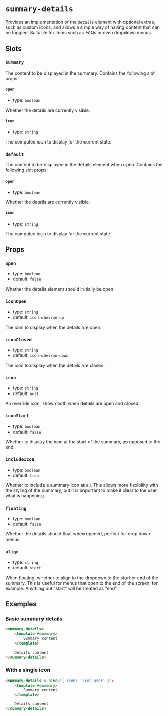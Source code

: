 # `summary-details`

Provides an implementation of the `details` element with optional extras, such as custom icons, and allows a simple way of having content that can be toggled. Suitable for items such as FAQs or even dropdown menus.

## Slots

### `summary`

The content to be displayed in the summary. Contains the following slot props:

#### `open`

- type: `boolean`

Whether the details are currently visible.

#### `icon`

- type: `string`

The computed icon to display for the current state.

### `default`

The content to be displayed in the details element when open. Contains the following slot props:

#### `open`

- type: `boolean`

Whether the details are currently visible.

#### `icon`

- type: `string`

The computed icon to display for the current state.

## Props

### `open`

- type: `boolean`
- default: `false`

Whether the details element should initially be open.

### `iconOpen`

- type: `string`
- default: `icon-chevron-up`

The icon to display when the details are open.

### `iconClosed`

- type: `string`
- default: `icon-chevron-down`

The icon to display when the details are closed.

### `icon`

- type: `string`
- default: `null`

An override icon, shown both when details are open and closed.

### `iconStart`

- type: `boolean`
- default: `false`

Whether to display the icon at the start of the summary, as opposed to the end.

### `includeIcon`

- type: `boolean`
- default: `true`

Whether to include a summary icon at all. This allows more flexibility with the styling of the summary, but it is important to make it clear to the user what is happening.

### `floating`

- type: `boolean`
- default: `false`

Whether the details should float when opened, perfect for drop down menus.

### `align`

- type: `string`
- default: `start`

When floating, whether to align to the dropdown to the start or end of the summary. This is useful for menus that open to the end of the screen, for example. Anything but "start" will be treated as "end".

## Examples

### Basic summary details

```html
<summary-details>
	<template #summary>
		Summary content
	</template>

	Details content
</summary-details>
```

### With a single icon

```html
<summary-details v-bind="{ icon: 'icon-user' }">
	<template #summary>
		Summary content
	</template>

	Details content
</summary-details>
```
